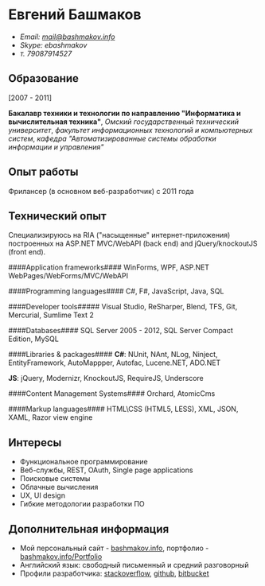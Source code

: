 Евгений Башмаков
=================

- *Email: mail@bashmakov.info*
- *Skype: ebashmakov*
- *т. 79087914527*


Образование
---------

[2007 - 2011] 

**Бакалавр техники и технологии по направлению "Информатика и вычислительная техника"**, 
*Омский государственный технический университет*, 
*факультет информационных технологий и компьютерных систем*, 
*кафедра "Автоматизированные системы обработки информации и управления"*


Опыт работы
-----------

Фрилансер (в основном веб-разработчик) с 2011 года


Технический опыт
----------------

Специализируюсь на RIA ("насыщенные" интернет-приложения) 
построенных на ASP.NET MVC/WebAPI (back end) and jQuery/knockoutJS (front end).

####Application frameworks####
WinForms, WPF, ASP.NET WebPages/WebForms/MVC/WebAPI

####Programming languages####
C#, F#, JavaScript, Java, SQL

####Developer tools#####
Visual Studio, ReSharper, Blend, TFS, Git, Mercurial, Sumlime Text 2

####Databases####
SQL Server 2005 - 2012, SQL Server Compact Edition, MySQL

####Libraries & packages####
**C#**: NUnit, NAnt, NLog, Ninject, EntityFramework, AutoMappper, Autofac, Lucene.NET, ADO.NET

**JS**: jQuery, Modernizr, KnockoutJS, RequireJS, Underscore

####Content Management Systems####
Orchard, AtomicCms

####Markup languages####
HTML\CSS (HTML5, LESS), XML, JSON, XAML, Razor view engine


Интересы
--------

* Функциональное программирование
* Веб-службы, REST, OAuth, Single page applications
* Поисковые системы
* Облачные вычисления
* UX, UI design
* Гибкие методологии разработки ПО

Дополнительная информация
-------------------------
- Мой персональный сайт - [bashmakov.info](http://bashmakov.info), портфолио - [bashmakov.info/Portfolio](http://bashmakov.info/Portfolio)
- Английский язык: свободный письменный и средний разговорный
- Профили разработчика: [stackoverflow](http://stackoverflow.com/users/536900/crackbrain "stackoverflow"), [github](https://github.com/crackbrain "github"), [bitbucket](https://bitbucket.org/crackbrain/ "bitbucket")